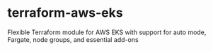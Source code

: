 # terraform-aws-eks
Flexible Terraform module for AWS EKS with support for auto mode, Fargate, node groups, and essential add-ons
